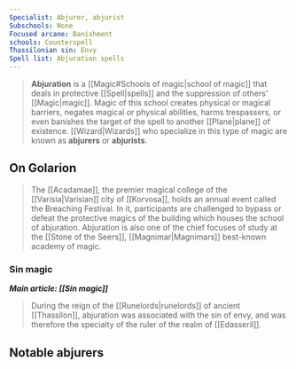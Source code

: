 ```yaml
---
Specialist: Abjurer, abjurist
Subschools: None
Focused arcane: Banishment
schools: Counterspell
Thassilonian sin: Envy
Spell list: Abjuration spells
---
```


> **Abjuration** is a [[Magic#Schools of magic|school of magic]] that deals in protective [[Spell|spells]] and the suppression of others' [[Magic|magic]]. Magic of this school creates physical or magical barriers, negates magical or physical abilities, harms trespassers, or even banishes the target of the spell to another [[Plane|plane]] of existence. [[Wizard|Wizards]] who specialize in this type of magic are known as **abjurers** or **abjurists**.



## On Golarion

> The [[Acadamae]], the premier magical college of the [[Varisia|Varisian]] city of [[Korvosa]], holds an annual event called the Breaching Festival. In it, participants are challenged to bypass or defeat the protective magics of the building which houses the school of abjuration. Abjuration is also one of the chief focuses of study at the [[Stone of the Seers]], [[Magnimar|Magnimars]] best-known academy of magic.


### Sin magic

***Main article: [[Sin magic]]***
> During the reign of the [[Runelords|runelords]] of ancient [[Thassilon]], abjuration was associated with the sin of envy, and was therefore the specialty of the ruler of the realm of [[Edasseril]].


## Notable abjurers









